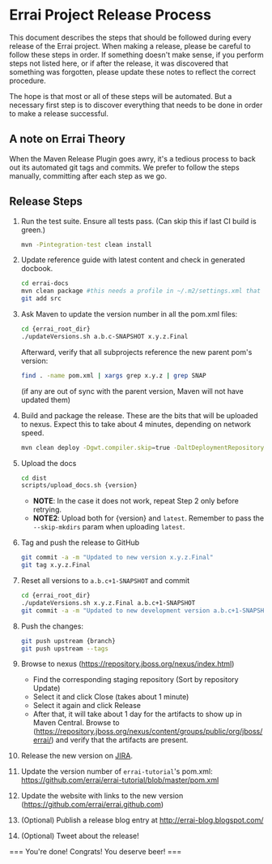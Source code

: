 Errai Project Release Process
=============================

This document describes the steps that should be followed during every release of
the Errai project. When making a release, please be careful to follow these
steps in order. If something doesn't make sense, if you perform steps not listed
here, or if after the release, it was discovered that something was forgotten,
please update these notes to reflect the correct procedure.

The hope is that most or all of these steps will be automated. But a necessary
first step is to discover everything that needs to be done in order to make a
release successful.

A note on Errai Theory
----------------------

When the Maven Release Plugin goes awry, it's a tedious process to back out its
automated git tags and commits. We prefer to follow the steps manually, committing
after each step as we go.

Release Steps
-------------

1. Run the test suite. Ensure all tests pass. (Can skip this if last CI build is green.)

    ```bash
    mvn -Pintegration-test clean install    
    ```
        
1. Update reference guide with latest content and check in generated docbook.
        
    ```bash
    cd errai-docs
    mvn clean package #this needs a profile in ~/.m2/settings.xml that references the JBoss public maven repo
    git add src
    ```
       
        
1. Ask Maven to update the version number in all the pom.xml files:

   ```bash
   cd {errai_root_dir}
   ./updateVersions.sh a.b.c-SNAPSHOT x.y.z.Final
   ```
  
   Afterward, verify that all subprojects reference the new parent pom's version:
   
   ```bash
   find . -name pom.xml | xargs grep x.y.z | grep SNAP
   ```
       
   (if any are out of sync with the parent version, Maven will not have updated them)

1. Build and package the release. These are the bits that will be uploaded to nexus.
   Expect this to take about 4 minutes, depending on network speed.
        
    ```bash
    mvn clean deploy -Dgwt.compiler.skip=true -DaltDeploymentRepository=jboss-snapshots-repository::default::https://repository.jboss.org/nexus/service/local/staging/deploy/maven2/
    ```

1. Upload the docs

    ```bash
    cd dist
    scripts/upload_docs.sh {version}
    ```
        
    * **NOTE**: In the case it does not work, repeat Step 2 only before retrying.
    * **NOTE2**: Upload both for {version} and `latest`. Remember to pass the `--skip-mkdirs` param when uploading `latest`.

1. Tag and push the release to GitHub

    ```bash
    git commit -a -m "Updated to new version x.y.z.Final"
    git tag x.y.z.Final
    ```
    
 1. Reset all versions to `a.b.c+1-SNAPSHOT` and commit
    ```bash
    cd {errai_root_dir}
    ./updateVersions.sh x.y.z.Final a.b.c+1-SNAPSHOT
    git commit -a -m "Updated to new development version a.b.c+1-SNAPSHOT"
    ```
  
 1. Push the changes:
    ```bash
    git push upstream {branch}
    git push upstream --tags
    ```

1. Browse to nexus (https://repository.jboss.org/nexus/index.html)
    * Find the corresponding staging repository (Sort by repository Update)
    * Select it and click Close (takes about 1 minute)
    * Select it again and click Release
    * After that, it will take about 1 day for the artifacts to show up in Maven Central. Browse to (https://repository.jboss.org/nexus/content/groups/public/org/jboss/errai/) and verify that the artifacts are present.

1. Release the new version on [JIRA](https://issues.jboss.org/projects/ERRAI?selectedItem=com.atlassian.jira.jira-projects-plugin%3Arelease-page&status=unreleased).

1. Update the version number of `errai-tutorial`'s pom.xml:
  https://github.com/errai/errai-tutorial/blob/master/pom.xml

1. Update the website with links to the new version (https://github.com/errai/errai.github.com)

1. (Optional) Publish a release blog entry at http://errai-blog.blogspot.com/

1. (Optional) Tweet about the release!

=== You're done! Congrats! You deserve beer! ===
